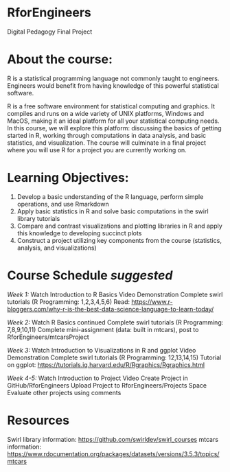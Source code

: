 # RforEngineers
Digital Pedagogy Final Project

About the course:
=================
R is a statistical programming language not commonly taught to engineers. Engineers would benefit from having knowledge of this powerful statistical software. 

R is a free software environment for statistical computing and graphics. It compiles and runs on a wide variety of UNIX platforms, Windows and MacOS, making it an ideal platform for all your statistical computing needs. In this course, we will explore this platform: discussing the basics of getting started in R, working through computations in data analysis, and basic statistics, and visualization. The course will culminate in a final project where you will use R for a project you are currently working on. 

Learning Objectives:
====================
1. Develop a basic understanding of the R language, perform simple operations, and use Rmarkdown
2. Apply basic statistics in R and solve basic computations in the swirl library tutorials
3. Compare and contrast visualizations and plotting libraries in R and apply this knowledge to developing succinct plots
4. Construct a project utilizing key components from the course (statistics, analysis, and visualizations)

Course Schedule *suggested*
===========================
*Week 1:* 
Watch Introduction to R Basics Video Demonstration
Complete swirl tutorials (R Programming: 1,2,3,4,5,6)
Read: https://www.r-bloggers.com/why-r-is-the-best-data-science-language-to-learn-today/

*Week 2:*
Watch R Basics continued 
Complete swirl tutorials (R Programming: 7,8,9,10,11)
Complete mini-assignment (data: built in mtcars), post to RforEngineers/mtcarsProject

*Week 3:*
Watch Introduction to Visualizations in R and ggplot Video Demonstration
Complete swirl tutorials (R Programming: 12,13,14,15)
Tutorial on ggplot: https://tutorials.iq.harvard.edu/R/Rgraphics/Rgraphics.html

*Week 4-5:*
Watch Introduction to Project Video
Create Project in GitHub/RforEngineers
Upload Project to RforEngineers/Projects Space
Evaluate other projects using comments

Resources
=========
Swirl library information: https://github.com/swirldev/swirl_courses
mtcars information: https://www.rdocumentation.org/packages/datasets/versions/3.5.3/topics/mtcars
